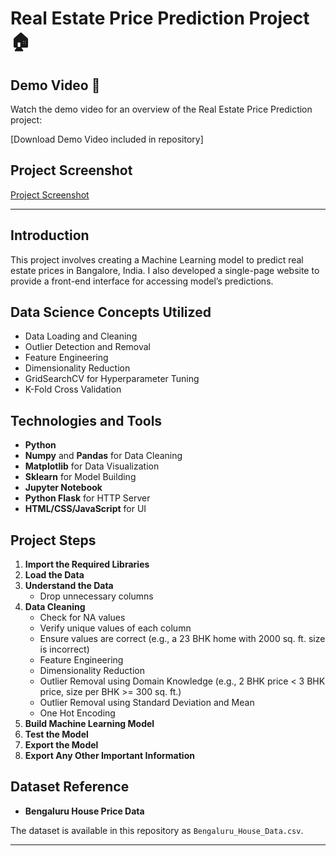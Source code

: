 # Real Estate Price Prediction Project 🏠

## Demo Video 🎥

Watch the demo video for an overview of the Real Estate Price Prediction project:

[Download Demo Video included in repository]

## Project Screenshot

[Project Screenshot](model/Project_Screenshot.png)

---
## Introduction

This project involves creating a Machine Learning model to predict real estate prices in Bangalore, India. I also developed a single-page website to provide a front-end interface for accessing model’s predictions.

## Data Science Concepts Utilized

- Data Loading and Cleaning
- Outlier Detection and Removal
- Feature Engineering
- Dimensionality Reduction
- GridSearchCV for Hyperparameter Tuning
- K-Fold Cross Validation

## Technologies and Tools

- **Python**
- **Numpy** and **Pandas** for Data Cleaning
- **Matplotlib** for Data Visualization
- **Sklearn** for Model Building
- **Jupyter Notebook**
- **Python Flask** for HTTP Server
- **HTML/CSS/JavaScript** for UI

## Project Steps

1. **Import the Required Libraries**
2. **Load the Data**
3. **Understand the Data**
   - Drop unnecessary columns
4. **Data Cleaning**
   - Check for NA values
   - Verify unique values of each column
   - Ensure values are correct (e.g., a 23 BHK home with 2000 sq. ft. size is incorrect)
   - Feature Engineering
   - Dimensionality Reduction
   - Outlier Removal using Domain Knowledge (e.g., 2 BHK price < 3 BHK price, size per BHK >= 300 sq. ft.)
   - Outlier Removal using Standard Deviation and Mean
   - One Hot Encoding
5. **Build Machine Learning Model**
6. **Test the Model**
7. **Export the Model**
8. **Export Any Other Important Information**

## Dataset Reference

- **Bengaluru House Price Data**

The dataset is available in this repository as `Bengaluru_House_Data.csv`.

---
